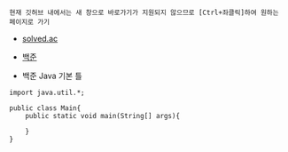 ```
현재 깃허브 내에서는 새 창으로 바로가기가 지원되지 않으므로 [Ctrl+좌클릭]하여 원하는 페이지로 가기
```

- [solved.ac](https://solved.ac/problems/level)

 
- [백준](https://www.acmicpc.net/)


- 백준 Java 기본 틀

```
import java.util.*;

public class Main{
    public static void main(String[] args){
        
    }
}
```
